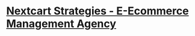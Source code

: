 # <a href = "https://kish-dubey.github.io/nextcart/">Nextcart Strategies - E-Ecommerce Management Agency</a>
